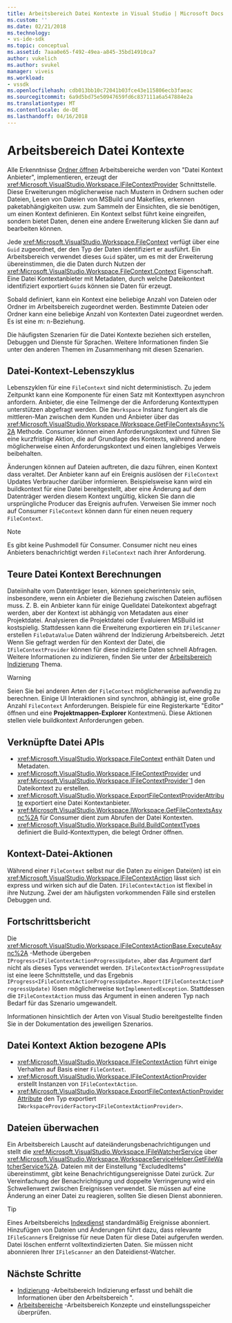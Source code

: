 ```yaml
---
title: Arbeitsbereich Datei Kontexte in Visual Studio | Microsoft Docs
ms.custom: ''
ms.date: 02/21/2018
ms.technology:
- vs-ide-sdk
ms.topic: conceptual
ms.assetid: 7aaa0e65-f492-49ea-a845-35bd14910ca7
author: vukelich
ms.author: svukel
manager: viveis
ms.workload:
- vssdk
ms.openlocfilehash: cdb013bb10c72041b03fce43e115806ecb3faeac
ms.sourcegitcommit: 6a9d5bd75e50947659fd6c837111a6a547884e2a
ms.translationtype: MT
ms.contentlocale: de-DE
ms.lasthandoff: 04/16/2018
---
```

# <a name="workspace-file-contexts"></a>Arbeitsbereich Datei Kontexte

Alle Erkenntnisse [Ordner öffnen](../ide/develop-code-in-visual-studio-without-projects-or-solutions.md) Arbeitsbereiche werden von "Datei Kontext Anbieter", implementieren, erzeugt der <xref:Microsoft.VisualStudio.Workspace.IFileContextProvider> Schnittstelle. Diese Erweiterungen möglicherweise nach Mustern in Ordnern suchen oder Dateien, Lesen von Dateien von MSBuild und Makefiles, erkennen paketabhängigkeiten usw. zum Sammeln der Einsichten, die sie benötigen, um einen Kontext definieren. Ein Kontext selbst führt keine eingreifen, sondern bietet Daten, denen eine andere Erweiterung klicken Sie dann auf bearbeiten können.

Jede <xref:Microsoft.VisualStudio.Workspace.FileContext> verfügt über eine `Guid` zugeordnet, der den Typ der Daten identifiziert er ausführt. Ein Arbeitsbereich verwendet dieses `Guid` später, um es mit der Erweiterung übereinstimmen, die die Daten durch Nutzen der <xref:Microsoft.VisualStudio.Workspace.FileContext.Context> Eigenschaft. Eine Datei Kontextanbieter mit Metadaten, durch welche Dateikontext identifiziert exportiert `Guid`s können sie Daten für erzeugt.

Sobald definiert, kann ein Kontext eine beliebige Anzahl von Dateien oder Ordner im Arbeitsbereich zugeordnet werden. Bestimmte Dateien oder Ordner kann eine beliebige Anzahl von Kontexten Datei zugeordnet werden. Es ist eine m: n-Beziehung.

Die häufigsten Szenarien für die Datei Kontexte beziehen sich erstellen, Debuggen und Dienste für Sprachen. Weitere Informationen finden Sie unter den anderen Themen im Zusammenhang mit diesen Szenarien.

## <a name="file-context-lifecycle"></a>Datei-Kontext-Lebenszyklus

Lebenszyklen für eine `FileContext` sind nicht deterministisch. Zu jedem Zeitpunkt kann eine Komponente für einen Satz mit Kontexttypen asynchron anfordern. Anbieter, die eine Teilmenge der die Anforderung Kontexttypen unterstützen abgefragt werden. Die `IWorkspace` Instanz fungiert als die mittleren-Man zwischen dem Kunden und Anbieter über das <xref:Microsoft.VisualStudio.Workspace.IWorkspace.GetFileContextsAsync%2A> Methode. Consumer können einen Anforderungskontext und führen Sie eine kurzfristige Aktion, die auf Grundlage des Kontexts, während andere möglicherweise einen Anforderungskontext und einen langlebiges Verweis beibehalten. 

Änderungen können auf Dateien auftreten, die dazu führen, einen Kontext dass veraltet. Der Anbieter kann auf ein Ereignis auslösen der `FileContext` Updates Verbraucher darüber informieren. Beispielsweise kann wird ein buildkontext für eine Datei bereitgestellt, aber eine Änderung auf dem Datenträger werden diesem Kontext ungültig, klicken Sie dann die ursprüngliche Producer das Ereignis aufrufen. Verweisen Sie immer noch auf Consumer `FileContext` können dann für einen neuen requery `FileContext`.

>[!NOTE]
>Es gibt keine Pushmodell für Consumer. Consumer nicht neu eines Anbieters benachrichtigt werden `FileContext` nach ihrer Anforderung.

## <a name="expensive-file-context-computations"></a>Teure Datei Kontext Berechnungen

Dateiinhalte vom Datenträger lesen, können speicherintensiv sein, insbesondere, wenn ein Anbieter die Beziehung zwischen Dateien auflösen muss. Z. B. ein Anbieter kann für einige Quelldatei Dateikontext abgefragt werden, aber der Kontext ist abhängig von Metadaten aus einer Projektdatei. Analysieren die Projektdatei oder Evaluieren MSBuild ist kostspielig. Stattdessen kann die Erweiterung exportieren ein `IFileScanner` erstellen `FileDataValue` Daten während der Indizierung Arbeitsbereich. Jetzt Wenn Sie gefragt werden für den Kontext der Datei, die `IFileContextProvider` können für diese indizierte Daten schnell Abfragen. Weitere Informationen zu indizieren, finden Sie unter der [Arbeitsbereich Indizierung](workspace-indexing.md) Thema.

>[!WARNING]
>Seien Sie bei anderen Arten der `FileContext` möglicherweise aufwendig zu berechnen. Einige UI Interaktionen sind synchron, abhängig ist, eine große Anzahl `FileContext` Anforderungen. Beispiele für eine Registerkarte "Editor" öffnen und eine **Projektmappen-Explorer** Kontextmenü. Diese Aktionen stellen viele buildkontext Anforderungen geben.

## <a name="file-context-related-apis"></a>Verknüpfte Datei APIs

- <xref:Microsoft.VisualStudio.Workspace.FileContext> enthält Daten und Metadaten.
- <xref:Microsoft.VisualStudio.Workspace.IFileContextProvider> und <xref:Microsoft.VisualStudio.Workspace.IFileContextProvider`1> den Dateikontext zu erstellen.
- <xref:Microsoft.VisualStudio.Workspace.ExportFileContextProviderAttribute> exportiert eine Datei Kontextanbieter.
- <xref:Microsoft.VisualStudio.Workspace.IWorkspace.GetFileContextsAsync%2A> für Consumer dient zum Abrufen der Datei Kontexten.
- <xref:Microsoft.VisualStudio.Workspace.Build.BuildContextTypes> definiert die Build-Kontexttypen, die belegt Ordner öffnen.

## <a name="file-context-actions"></a>Kontext-Datei-Aktionen

Während einer `FileContext` selbst nur die Daten zu einigen Datei(en) ist ein <xref:Microsoft.VisualStudio.Workspace.IFileContextAction> lässt sich express und wirken sich auf die Daten. `IFileContextAction` ist flexibel in ihre Nutzung. Zwei der am häufigsten vorkommenden Fälle sind erstellen Debuggen und.

## <a name="reporting-progress"></a>Fortschrittsbericht

Die <xref:Microsoft.VisualStudio.Workspace.IFileContextActionBase.ExecuteAsync%2A> -Methode übergeben `IProgress<IFileContextActionProgressUpdate>`, aber das Argument darf nicht als dieses Typs verwendet werden. `IFileContextActionProgressUpdate` ist eine leere Schnittstelle, und das Ergebnis `IProgress<IFileContextActionProgressUpdate>.Report(IFileContextActionProgressUpdate)` lösen möglicherweise `NotImplementedException`. Stattdessen die `IFileContextAction` muss das Argument in einen anderen Typ nach Bedarf für das Szenario umgewandelt.

Informationen hinsichtlich der Arten von Visual Studio bereitgestellte finden Sie in der Dokumentation des jeweiligen Szenarios.

## <a name="file-context-action-related-apis"></a>Datei Kontext Aktion bezogene APIs

- <xref:Microsoft.VisualStudio.Workspace.IFileContextAction> führt einige Verhalten auf Basis einer `FileContext`.
- <xref:Microsoft.VisualStudio.Workspace.IFileContextActionProvider> erstellt Instanzen von `IFileContextAction`.
- <xref:Microsoft.VisualStudio.Workspace.ExportFileContextActionProviderAttribute> den Typ exportiert `IWorkspaceProviderFactory<IFileContextActionProvider>`.

## <a name="file-watching"></a>Dateien überwachen

Ein Arbeitsbereich Lauscht auf dateiänderungsbenachrichtigungen und stellt die <xref:Microsoft.VisualStudio.Workspace.IFileWatcherService> über <xref:Microsoft.VisualStudio.Workspace.WorkspaceServiceHelper.GetFileWatcherService%2A>. Dateien mit der Einstellung "ExcludedItems" übereinstimmt, gibt keine Benachrichtigungsereignisse Datei zurück. Zur Vereinfachung der Benachrichtigung und doppelte Verringerung wird ein Schwellenwert zwischen Ereignissen verwendet. Sie müssen auf eine Änderung an einer Datei zu reagieren, sollten Sie diesen Dienst abonnieren.

>[!TIP]
>Eines Arbeitsbereichs [Indexdienst](workspace-indexing.md) standardmäßig Ereignisse abonniert. Hinzufügen von Dateien und Änderungen führt dazu, dass relevante `IFileScanner`s Ereignisse für neue Daten für diese Datei aufgerufen werden. Datei löschen entfernt volltextindizierten Daten. Sie müssen nicht abonnieren Ihrer `IFileScanner` an den Dateidienst-Watcher.

## <a name="next-steps"></a>Nächste Schritte

* [Indizierung](workspace-indexing.md) -Arbeitsbereich Indizierung erfasst und behält die Informationen über den Arbeitsbereich ".
* [Arbeitsbereiche](workspaces.md) -Arbeitsbereich Konzepte und einstellungsspeicher überprüfen.
